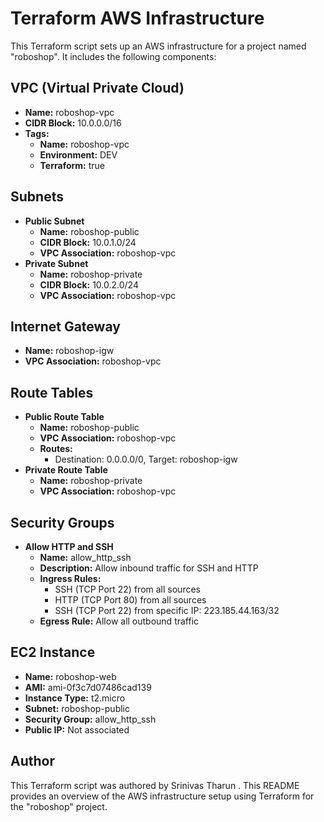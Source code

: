 # Terraform AWS Infrastructure

This Terraform script sets up an AWS infrastructure for a project named "roboshop". It includes the following components:

## VPC (Virtual Private Cloud)
- **Name:** roboshop-vpc
- **CIDR Block:** 10.0.0.0/16
- **Tags:**
  - **Name:** roboshop-vpc
  - **Environment:** DEV
  - **Terraform:** true

## Subnets
- **Public Subnet**
  - **Name:** roboshop-public
  - **CIDR Block:** 10.0.1.0/24
  - **VPC Association:** roboshop-vpc
- **Private Subnet**
  - **Name:** roboshop-private
  - **CIDR Block:** 10.0.2.0/24
  - **VPC Association:** roboshop-vpc

## Internet Gateway
- **Name:** roboshop-igw
- **VPC Association:** roboshop-vpc

## Route Tables
- **Public Route Table**
  - **Name:** roboshop-public
  - **VPC Association:** roboshop-vpc
  - **Routes:**
    - Destination: 0.0.0.0/0, Target: roboshop-igw
- **Private Route Table**
  - **Name:** roboshop-private
  - **VPC Association:** roboshop-vpc

## Security Groups
- **Allow HTTP and SSH**
  - **Name:** allow_http_ssh
  - **Description:** Allow inbound traffic for SSH and HTTP
  - **Ingress Rules:**
    - SSH (TCP Port 22) from all sources
    - HTTP (TCP Port 80) from all sources
    - SSH (TCP Port 22) from specific IP: 223.185.44.163/32
  - **Egress Rule:** Allow all outbound traffic

## EC2 Instance
- **Name:** roboshop-web
- **AMI:** ami-0f3c7d07486cad139
- **Instance Type:** t2.micro
- **Subnet:** roboshop-public
- **Security Group:** allow_http_ssh
- **Public IP:** Not associated

## Author
This Terraform script was authored by Srinivas Tharun .
 This README provides an overview of the AWS infrastructure setup using Terraform for the "roboshop" project.
